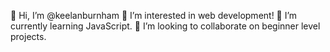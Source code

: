 👋 Hi, I’m @keelanburnham
👀 I’m interested in web development!
🌱 I’m currently learning JavaScript.
💞️ I’m looking to collaborate on beginner level projects.
